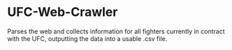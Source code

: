 # UFC-Web-Crawler
Parses the web and collects information for all fighters currently in contract with the UFC, outputting the data into a usable .csv file.
